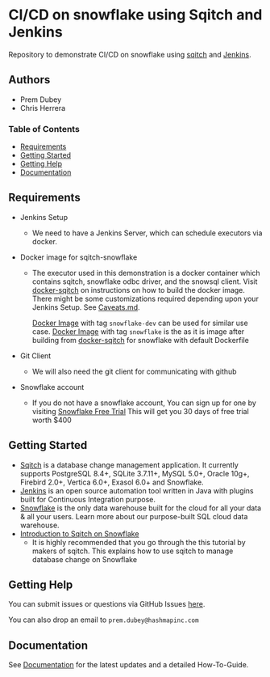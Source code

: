 CI/CD on snowflake using Sqitch and Jenkins
============================================

Repository to demonstrate CI/CD on snowflake using [sqitch](https://sqitch.org/) and [Jenkins](https://jenkins.io/).

## Authors

- Prem Dubey
- Chris Herrera

### Table of Contents

- [Requirements](#requirements)
- [Getting Started](#getting-started)
- [Getting Help](#getting-help)
- [Documentation](#documentation)

## Requirements

* Jenkins Setup
  - We need to have a Jenkins Server, which can schedule executors via docker.
  
* Docker image for sqitch-snowflake
  - The executor used in this demonstration is a docker container which contains sqitch, snowflake odbc driver, and the snowsql client.
    Visit [docker-sqitch](https://github.com/sqitchers/docker-sqitch) on instructions on how to build the docker image. There might be some customizations required depending upon your Jenkins Setup.
    See [Caveats.md](/Caveats.md).
    
    
    [Docker Image](https://cloud.docker.com/u/hashmapinc/repository/docker/hashmapinc/sqitch) with tag `snowflake-dev` can be used for similar use case.
    [Docker Image](https://cloud.docker.com/u/hashmapinc/repository/docker/hashmapinc/sqitch) with tag `snowflake` is the as it is image after building from [docker-sqitch](https://github.com/sqitchers/docker-sqitch) for snowflake with default Dockerfile
    
* Git Client
  - We will also need the git client for communicating with github
  
* Snowflake account
  - If you do not have a snowflake account, You can sign up for one by visiting [Snowflake Free Trial](https://trial.snowflake.com/?_ga=2.198251247.151166467.1558600181-331987107.1558493529)
    This will get you 30 days of free trial worth $400
    

## Getting Started

- [Sqitch](https://sqitch.org/) is a database change management application. It
currently supports PostgreSQL 8.4+, SQLite 3.7.11+, MySQL 5.0+, Oracle 10g+,
Firebird 2.0+, Vertica 6.0+, Exasol 6.0+ and Snowflake.
- [Jenkins](https://jenkins.io/) is an open source automation tool written in Java with plugins built for Continuous Integration purpose. 
- [Snowflake](https://www.snowflake.com/) is the only data warehouse built for the cloud for all your data & all your users. Learn more about our purpose-built SQL cloud data warehouse.
- [Introduction to Sqitch on Snowflake](https://sqitch.org/docs/manual/sqitchtutorial-snowflake/) 
  - It is highly recommended that you go through the this tutorial by makers of sqitch. This explains how to use sqitch to manage database change on Snowflake
  

## Getting Help

You can submit issues or questions via GitHub Issues [here](https://github.com/hashmapinc/snow-cd/issues).


You can also drop an email to `prem.dubey@hashmapinc.com`


## Documentation

See [Documentation](https://snowflake-sqitch-ci-cd.readthedocs.io/en/latest/) for the latest updates and a detailed How-To-Guide.

